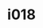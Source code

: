 ---
title: i018
text: Do you trust
options:
  a: 
    text: Your intuitive impressions and gut instincts 
    dimension: N
  b:
    text: Evidence from what you can see and measure
    dimension: S
---